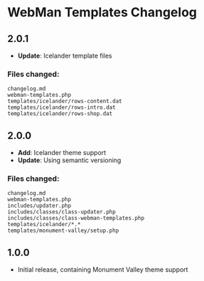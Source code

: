 # WebMan Templates Changelog

## 2.0.1

* **Update**: Icelander template files

### Files changed:

	changelog.md
	webman-templates.php
	templates/icelander/rows-content.dat
	templates/icelander/rows-intro.dat
	templates/icelander/rows-shop.dat


## 2.0.0

* **Add**: Icelander theme support
* **Update**: Using semantic versioning

### Files changed:

	changelog.md
	webman-templates.php
	includes/updater.php
	includes/classes/class-updater.php
	includes/classes/class-webman-templates.php
	templates/icelander/*.*
	templates/monument-valley/setup.php


## 1.0.0

* Initial release, containing Monument Valley theme support
